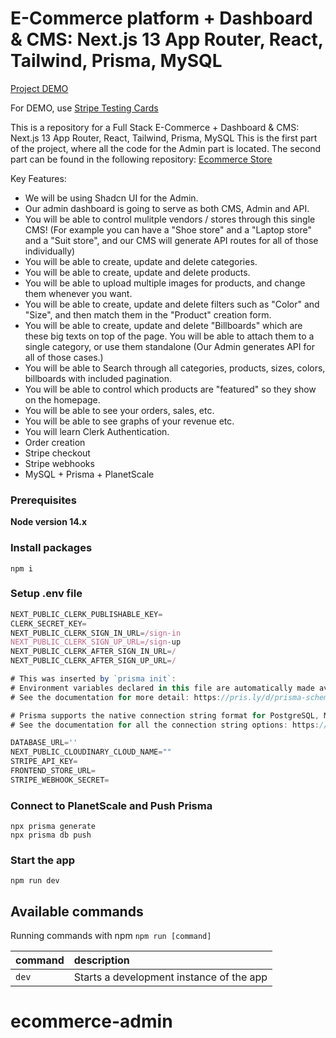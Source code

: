 # E-Commerce platform + Dashboard & CMS: Next.js 13 App Router, React, Tailwind, Prisma, MySQL

[Project DEMO](https://ecommerce-admin-rho-two.vercel.app)

For DEMO, use [Stripe Testing Cards](https://stripe.com/docs/testing)

This is a repository for a Full Stack E-Commerce + Dashboard & CMS: Next.js 13 App Router, React, Tailwind, Prisma, MySQL
This is the first part of the project, where all the code for the Admin part is located.
The second part can be found in the following repository: [Ecommerce Store](https://github.com/leon004/ecommerce-Store)


Key Features:

- We will be using Shadcn UI for the Admin.
- Our admin dashboard is going to serve as both CMS, Admin and API.
- You will be able to control mulitple vendors / stores through this single CMS! (For example you can have a "Shoe store" and a "Laptop store" and a "Suit store", and our CMS will generate API routes for all of those individually)
- You will be able to create, update and delete categories.
- You will be able to create, update and delete products.
- You will be able to upload multiple images for products, and change them whenever you want.
- You will be able to create, update and delete filters such as "Color" and "Size", and then match them in the "Product" creation form.
- You will be able to create, update and delete "Billboards" which are these big texts on top of the page. You will be able to attach them to a single category, or use them standalone (Our Admin generates API for all of those cases.)
- You will be able to Search through all categories, products, sizes, colors, billboards with included pagination.
- You will be able to control which products are "featured" so they show on the homepage.
- You will be able to see your orders, sales, etc.
- You will be able to see graphs of your revenue etc.
- You will learn Clerk Authentication.
- Order creation
- Stripe checkout
- Stripe webhooks
- MySQL + Prisma + PlanetScale

### Prerequisites

**Node version 14.x**


### Install packages

```shell
npm i
```

### Setup .env file


```js
NEXT_PUBLIC_CLERK_PUBLISHABLE_KEY=
CLERK_SECRET_KEY=
NEXT_PUBLIC_CLERK_SIGN_IN_URL=/sign-in
NEXT_PUBLIC_CLERK_SIGN_UP_URL=/sign-up
NEXT_PUBLIC_CLERK_AFTER_SIGN_IN_URL=/
NEXT_PUBLIC_CLERK_AFTER_SIGN_UP_URL=/

# This was inserted by `prisma init`:
# Environment variables declared in this file are automatically made available to Prisma.
# See the documentation for more detail: https://pris.ly/d/prisma-schema#accessing-environment-variables-from-the-schema

# Prisma supports the native connection string format for PostgreSQL, MySQL, SQLite, SQL Server, MongoDB and CockroachDB.
# See the documentation for all the connection string options: https://pris.ly/d/connection-strings

DATABASE_URL=''
NEXT_PUBLIC_CLOUDINARY_CLOUD_NAME=""
STRIPE_API_KEY=
FRONTEND_STORE_URL=
STRIPE_WEBHOOK_SECRET=
```

### Connect to PlanetScale and Push Prisma
```shell
npx prisma generate
npx prisma db push
```


### Start the app

```shell
npm run dev
```

## Available commands

Running commands with npm `npm run [command]`

| command         | description                              |
| :-------------- | :--------------------------------------- |
| `dev`           | Starts a development instance of the app |
# ecommerce-admin
